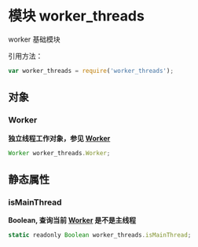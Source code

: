 # 模块 worker_threads
worker 基础模块

引用方法：

```JavaScript
var worker_threads = require('worker_threads');
```

## 对象
        
### Worker
**独立线程工作对象，参见 [Worker](../../object/ifs/Worker.md)**

```JavaScript
Worker worker_threads.Worker;
```

## 静态属性
        
### isMainThread
**Boolean, 查询当前 [Worker](../../object/ifs/Worker.md) 是不是主线程**

```JavaScript
static readonly Boolean worker_threads.isMainThread;
```

